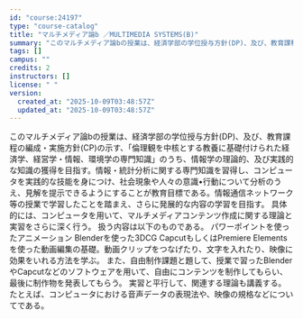 ```yaml
---
id: "course:24197"
type: "course-catalog"
title: "マルチメディア論b ／MULTIMEDIA SYSTEMS(B)"
summary: "このマルチメディア論bの授業は、経済学部の学位授与方針(DP)、及び、教育課程の編成・実施方針(CP)の示す、「倫理観を中核とする教養に基礎付けられた経済学、経営学・情報、環境学の専門知識」のうち、情報学の理論的、及び実践的な知識の獲得を目…"
tags: []
campus: ""
credits: 2
instructors: []
license: " "
version:
  created_at: "2025-10-09T03:48:57Z"
  updated_at: "2025-10-09T03:48:57Z"
---
```


このマルチメディア論bの授業は、経済学部の学位授与方針(DP)、及び、教育課程の編成・実施方針(CP)の示す、「倫理観を中核とする教養に基礎付けられた経済学、経営学・情報、環境学の専門知識」のうち、情報学の理論的、及び実践的な知識の獲得を目指す。情報・統計分析に関する専門知識を習得し、コンピュータを実践的な技能を身につけ、社会現象や人々の意識•行動について分析のうえ、見解を提示できるようにすることが教育目標である。情報通信ネットワーク等の授業で学習したことを踏まえ、さらに発展的な内容の学習を目指す。 具体的には、コンピュータを用いて、マルチメディアコンテンツ作成に関する理論と実習をさらに深く行う。 扱う内容は以下のものである。 パワーポイントを使ったアニメーション Blenderを使った3DCG CapcutもしくはPremiere Elementsを使った動画編集の基礎。動画クリップをつなげたり、文字を入れたり、映像に効果をいれる方法を学ぶ。 また、自由制作課題と題して、授業で習ったBlenderやCapcutなどのソフトウェアを用いて、自由にコンテンツを制作してもらい、最後に制作物を発表してもらう。 実習と平行して、関連する理論も講義する。たとえば、コンピュータにおける音声データの表現法や、映像の規格などについてである。
